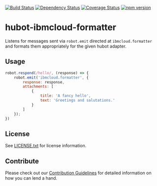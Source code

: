 [![Build Status](https://travis-ci.org/ibm-cloud-solutions/hubot-ibmcloud-formatter.svg?branch=master)](https://travis-ci.org/ibm-cloud-solutions/hubot-ibmcloud-formatter)
[![Dependency Status](https://dependencyci.com/github/ibm-cloud-solutions/hubot-ibmcloud-formatter/badge)](https://dependencyci.com/github/ibm-cloud-solutions/hubot-ibmcloud-formatter)
[![Coverage Status](https://coveralls.io/repos/github/ibm-cloud-solutions/hubot-ibmcloud-formatter/badge.svg?branch=master)](https://coveralls.io/github/ibm-cloud-solutions/hubot-ibmcloud-formatter?branch=master)
[![npm version](https://img.shields.io/npm/v/hubot-ibmcloud-formatter.svg?maxAge=2592000)](https://www.npmjs.com/package/hubot-ibmcloud-formatter)



# hubot-ibmcloud-formatter

Listens for messages sent via `robot.emit` directed at `ibmcloud.formatter` and formats them appropriately for the given hubot adapter.

## Usage

```javascript
robot.respond(/hello/, (response) => {
	robot.emit('ibmcloud.formatter', {
		response: response,
		attachments: [
			{
				title: 'A fancy hello',
				text: 'Greetings and salutations.'
			}
		]
	});
})
```

## License

See [LICENSE.txt](https://github.com/ibm-cloud-solutions/hubot-ibmcloud-formatter/blob/master/LICENSE.txt) for license information.

## Contribute

Please check out our [Contribution Guidelines](https://github.com/ibm-cloud-solutions/hubot-ibmcloud-formatter/blob/master/CONTRIBUTING.md) for detailed information on how you can lend a hand.
